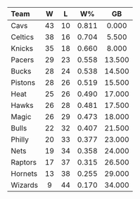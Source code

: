 | Team                             |  W  |  L  |  W%   |   GB   |
|:---------------------------------|:---:|:---:|:-----:|:------:|
| [](/r/clevelandcavs) Cavs        | 43  | 10  | 0.811 | 0.000  |
| [](/r/bostonceltics) Celtics     | 38  | 16  | 0.704 | 5.500  |
| [](/r/nyknicks) Knicks           | 35  | 18  | 0.660 | 8.000  |
| [](/r/pacers) Pacers             | 29  | 23  | 0.558 | 13.500 |
| [](/r/mkebucks) Bucks            | 28  | 24  | 0.538 | 14.500 |
| [](/r/detroitpistons) Pistons    | 28  | 26  | 0.519 | 15.500 |
| [](/r/heat) Heat                 | 25  | 26  | 0.490 | 17.000 |
| [](/r/atlantahawks) Hawks        | 26  | 28  | 0.481 | 17.500 |
| [](/r/orlandomagic) Magic        | 26  | 29  | 0.473 | 18.000 |
| [](/r/chicagobulls) Bulls        | 22  | 32  | 0.407 | 21.500 |
| [](/r/sixers) Philly             | 20  | 33  | 0.377 | 23.000 |
| [](/r/gonets) Nets               | 19  | 34  | 0.358 | 24.000 |
| [](/r/torontoraptors) Raptors    | 17  | 37  | 0.315 | 26.500 |
| [](/r/charlottehornets) Hornets  | 13  | 38  | 0.255 | 29.000 |
| [](/r/washingtonwizards) Wizards |  9  | 44  | 0.170 | 34.000 |